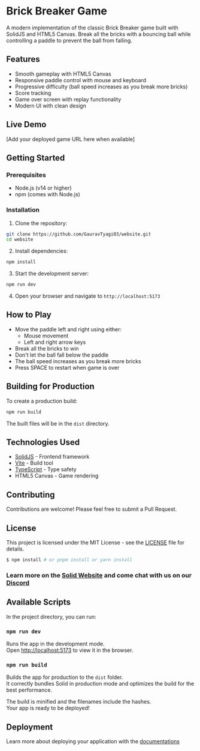 # Brick Breaker Game

A modern implementation of the classic Brick Breaker game built with SolidJS and HTML5 Canvas. Break all the bricks with a bouncing ball while controlling a paddle to prevent the ball from falling.

## Features

- Smooth gameplay with HTML5 Canvas
- Responsive paddle control with mouse and keyboard
- Progressive difficulty (ball speed increases as you break more bricks)
- Score tracking
- Game over screen with replay functionality
- Modern UI with clean design

## Live Demo

[Add your deployed game URL here when available]

## Getting Started

### Prerequisites

- Node.js (v14 or higher)
- npm (comes with Node.js)

### Installation

1. Clone the repository:
```bash
git clone https://github.com/GauravTyagi03/website.git
cd website
```

2. Install dependencies:
```bash
npm install
```

3. Start the development server:
```bash
npm run dev
```

4. Open your browser and navigate to `http://localhost:5173`

## How to Play

- Move the paddle left and right using either:
  - Mouse movement
  - Left and right arrow keys
- Break all the bricks to win
- Don't let the ball fall below the paddle
- The ball speed increases as you break more bricks
- Press SPACE to restart when game is over

## Building for Production

To create a production build:

```bash
npm run build
```

The built files will be in the `dist` directory.

## Technologies Used

- [SolidJS](https://www.solidjs.com/) - Frontend framework
- [Vite](https://vitejs.dev/) - Build tool
- [TypeScript](https://www.typescriptlang.org/) - Type safety
- HTML5 Canvas - Game rendering

## Contributing

Contributions are welcome! Please feel free to submit a Pull Request.

## License

This project is licensed under the MIT License - see the [LICENSE](LICENSE) file for details.

```bash
$ npm install # or pnpm install or yarn install
```

### Learn more on the [Solid Website](https://solidjs.com) and come chat with us on our [Discord](https://discord.com/invite/solidjs)

## Available Scripts

In the project directory, you can run:

### `npm run dev`

Runs the app in the development mode.<br>
Open [http://localhost:5173](http://localhost:5173) to view it in the browser.

### `npm run build`

Builds the app for production to the `dist` folder.<br>
It correctly bundles Solid in production mode and optimizes the build for the best performance.

The build is minified and the filenames include the hashes.<br>
Your app is ready to be deployed!

## Deployment

Learn more about deploying your application with the [documentations](https://vite.dev/guide/static-deploy.html)
